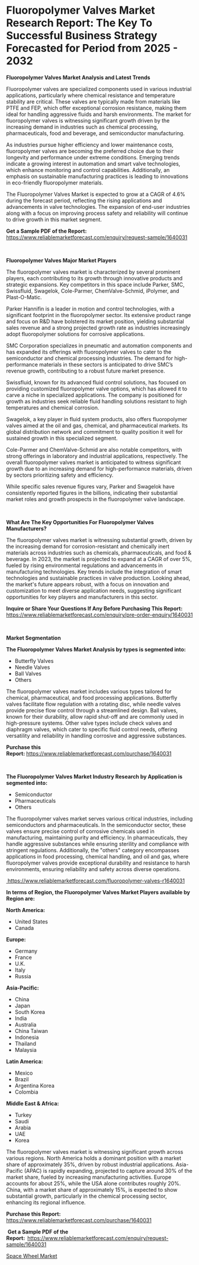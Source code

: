 <p><h1>Fluoropolymer Valves Market Research Report: The Key To Successful Business Strategy Forecasted for Period from 2025 - 2032</h1></p><p><strong>Fluoropolymer Valves Market Analysis and Latest Trends</strong></p>
<p><p>Fluoropolymer valves are specialized components used in various industrial applications, particularly where chemical resistance and temperature stability are critical. These valves are typically made from materials like PTFE and FEP, which offer exceptional corrosion resistance, making them ideal for handling aggressive fluids and harsh environments. The market for fluoropolymer valves is witnessing significant growth driven by the increasing demand in industries such as chemical processing, pharmaceuticals, food and beverage, and semiconductor manufacturing. </p><p>As industries pursue higher efficiency and lower maintenance costs, fluoropolymer valves are becoming the preferred choice due to their longevity and performance under extreme conditions. Emerging trends indicate a growing interest in automation and smart valve technologies, which enhance monitoring and control capabilities. Additionally, an emphasis on sustainable manufacturing practices is leading to innovations in eco-friendly fluoropolymer materials. </p><p>The Fluoropolymer Valves Market is expected to grow at a CAGR of 4.6% during the forecast period, reflecting the rising applications and advancements in valve technologies. The expansion of end-user industries along with a focus on improving process safety and reliability will continue to drive growth in this market segment.</p></p>
<p><strong>Get a Sample PDF of the Report:&nbsp;</strong> <a href="https://www.reliablemarketforecast.com/enquiry/request-sample/1640031?utm_campaign=2454&utm_medium=2&utm_source=Github&utm_content=ia&utm_term=23022025&utm_id=fluoropolymer-valves">https://www.reliablemarketforecast.com/enquiry/request-sample/1640031</a></p>
<p>&nbsp;</p>
<p><strong>Fluoropolymer Valves Major Market Players</strong></p>
<p><p>The fluoropolymer valves market is characterized by several prominent players, each contributing to its growth through innovative products and strategic expansions. Key competitors in this space include Parker, SMC, Swissfluid, Swagelok, Cole-Parmer, ChemValve-Schmid, iPolymer, and Plast-O-Matic.</p><p>Parker Hannifin is a leader in motion and control technologies, with a significant footprint in the fluoropolymer sector. Its extensive product range and focus on R&D have bolstered its market position, yielding substantial sales revenue and a strong projected growth rate as industries increasingly adopt fluoropolymer solutions for corrosive applications.</p><p>SMC Corporation specializes in pneumatic and automation components and has expanded its offerings with fluoropolymer valves to cater to the semiconductor and chemical processing industries. The demand for high-performance materials in these sectors is anticipated to drive SMC’s revenue growth, contributing to a robust future market presence.</p><p>Swissfluid, known for its advanced fluid control solutions, has focused on providing customized fluoropolymer valve options, which has allowed it to carve a niche in specialized applications. The company is positioned for growth as industries seek reliable fluid handling solutions resistant to high temperatures and chemical corrosion.</p><p>Swagelok, a key player in fluid system products, also offers fluoropolymer valves aimed at the oil and gas, chemical, and pharmaceutical markets. Its global distribution network and commitment to quality position it well for sustained growth in this specialized segment.</p><p>Cole-Parmer and ChemValve-Schmid are also notable competitors, with strong offerings in laboratory and industrial applications, respectively. The overall fluoropolymer valves market is anticipated to witness significant growth due to an increasing demand for high-performance materials, driven by sectors prioritizing safety and efficiency.</p><p>While specific sales revenue figures vary, Parker and Swagelok have consistently reported figures in the billions, indicating their substantial market roles and growth prospects in the fluoropolymer valve landscape.</p></p>
<p>&nbsp;</p>
<p><strong>What Are The Key Opportunities For Fluoropolymer Valves Manufacturers?</strong></p>
<p><p>The fluoropolymer valves market is witnessing substantial growth, driven by the increasing demand for corrosion-resistant and chemically inert materials across industries such as chemicals, pharmaceuticals, and food & beverage. In 2023, the market is projected to expand at a CAGR of over 5%, fueled by rising environmental regulations and advancements in manufacturing technologies. Key trends include the integration of smart technologies and sustainable practices in valve production. Looking ahead, the market's future appears robust, with a focus on innovation and customization to meet diverse application needs, suggesting significant opportunities for key players and manufacturers in this sector.</p></p>
<p><strong>Inquire or Share Your Questions If Any Before Purchasing This Report:</strong> <a href="https://www.reliablemarketforecast.com/enquiry/pre-order-enquiry/1640031?utm_campaign=2454&utm_medium=2&utm_source=Github&utm_content=ia&utm_term=23022025&utm_id=fluoropolymer-valves">https://www.reliablemarketforecast.com/enquiry/pre-order-enquiry/1640031</a></p>
<p>&nbsp;</p>
<p><strong>Market Segmentation</strong></p>
<p><strong>The Fluoropolymer Valves Market Analysis by types is segmented into:</strong></p>
<p><ul><li>Butterfly Valves</li><li>Needle Valves</li><li>Ball Valves</li><li>Others</li></ul></p>
<p><p>The fluoropolymer valves market includes various types tailored for chemical, pharmaceutical, and food processing applications. Butterfly valves facilitate flow regulation with a rotating disc, while needle valves provide precise flow control through a streamlined design. Ball valves, known for their durability, allow rapid shut-off and are commonly used in high-pressure systems. Other valve types include check valves and diaphragm valves, which cater to specific fluid control needs, offering versatility and reliability in handling corrosive and aggressive substances.</p></p>
<p><strong>Purchase this Report:&nbsp;</strong><a href="https://www.reliablemarketforecast.com/purchase/1640031?utm_campaign=2454&utm_medium=2&utm_source=Github&utm_content=ia&utm_term=23022025&utm_id=fluoropolymer-valves">https://www.reliablemarketforecast.com/purchase/1640031</a></p>
<p>&nbsp;</p>
<p><strong>The Fluoropolymer Valves Market Industry Research by Application is segmented into:</strong></p>
<p><ul><li>Semiconductor</li><li>Pharmaceuticals</li><li>Others</li></ul></p>
<p><p>The fluoropolymer valves market serves various critical industries, including semiconductors and pharmaceuticals. In the semiconductor sector, these valves ensure precise control of corrosive chemicals used in manufacturing, maintaining purity and efficiency. In pharmaceuticals, they handle aggressive substances while ensuring sterility and compliance with stringent regulations. Additionally, the "others" category encompasses applications in food processing, chemical handling, and oil and gas, where fluoropolymer valves provide exceptional durability and resistance to harsh environments, ensuring reliability and safety across diverse operations.</p></p>
<p><a href="https://www.reliablemarketforecast.com/fluoropolymer-valves-r1640031?utm_campaign=2454&utm_medium=2&utm_source=Github&utm_content=ia&utm_term=23022025&utm_id=fluoropolymer-valves">&nbsp;https://www.reliablemarketforecast.com/fluoropolymer-valves-r1640031</a></p>
<p><strong>In terms of Region, the Fluoropolymer Valves Market Players available by Region are:</strong></p>
<p>
    <p> <strong> North America: </strong>
        <ul>
            <li>United States</li>
            <li>Canada</li>
        </ul>
        </p> 
    <p> <strong> Europe: </strong>
        <ul>
            <li>Germany</li>
            <li>France</li>
            <li>U.K.</li>
            <li>Italy</li>
            <li>Russia</li>
        </ul>
        </p> 
    <p> <strong> Asia-Pacific: </strong>
        <ul>
            <li>China</li>
            <li>Japan</li>
            <li>South Korea</li>
            <li>India</li>
            <li>Australia</li>
            <li>China Taiwan</li>
            <li>Indonesia</li>
            <li>Thailand</li>
            <li>Malaysia</li>
        </ul>
        </p> 
    <p> <strong> Latin America: </strong>
        <ul>
            <li>Mexico</li>
            <li>Brazil</li>
            <li>Argentina Korea</li>
            <li>Colombia</li>
        </ul>
        </p> 
    <p> <strong> Middle East & Africa: </strong>
        <ul>
            <li>Turkey</li>
            <li>Saudi</li>
            <li>Arabia</li>
            <li>UAE</li>
            <li>Korea</li>
        </ul>
    </p>
    </p>
<p><p>The fluoropolymer valves market is witnessing significant growth across various regions. North America holds a dominant position with a market share of approximately 35%, driven by robust industrial applications. Asia-Pacific (APAC) is rapidly expanding, projected to capture around 30% of the market share, fueled by increasing manufacturing activities. Europe accounts for about 25%, while the USA alone contributes roughly 20%. China, with a market share of approximately 15%, is expected to show substantial growth, particularly in the chemical processing sector, enhancing its regional influence.</p></p>
<p><strong>Purchase this Report: </strong><a href="https://www.reliablemarketforecast.com/purchase/1640031?utm_campaign=2454&utm_medium=2&utm_source=Github&utm_content=ia&utm_term=23022025&utm_id=fluoropolymer-valves">https://www.reliablemarketforecast.com/purchase/1640031</a></p>
<p>&nbsp;<strong>Get a Sample PDF of the Report:&nbsp;&nbsp;</strong><a href="https://www.reliablemarketforecast.com/enquiry/request-sample/1640031?utm_campaign=2454&utm_medium=2&utm_source=Github&utm_content=ia&utm_term=23022025&utm_id=fluoropolymer-valves">https://www.reliablemarketforecast.com/enquiry/request-sample/1640031</a></p>
<p><strong></strong></p>
<p><p><a href="https://github.com/osbornrdaflalo/Market-Research-Report-List-1/blob/main/space-wheel-market.md?utm_campaign=2454&utm_medium=2&utm_source=Github&utm_content=ia&utm_term=23022025&utm_id=fluoropolymer-valves">Space Wheel Market</a></p></p>